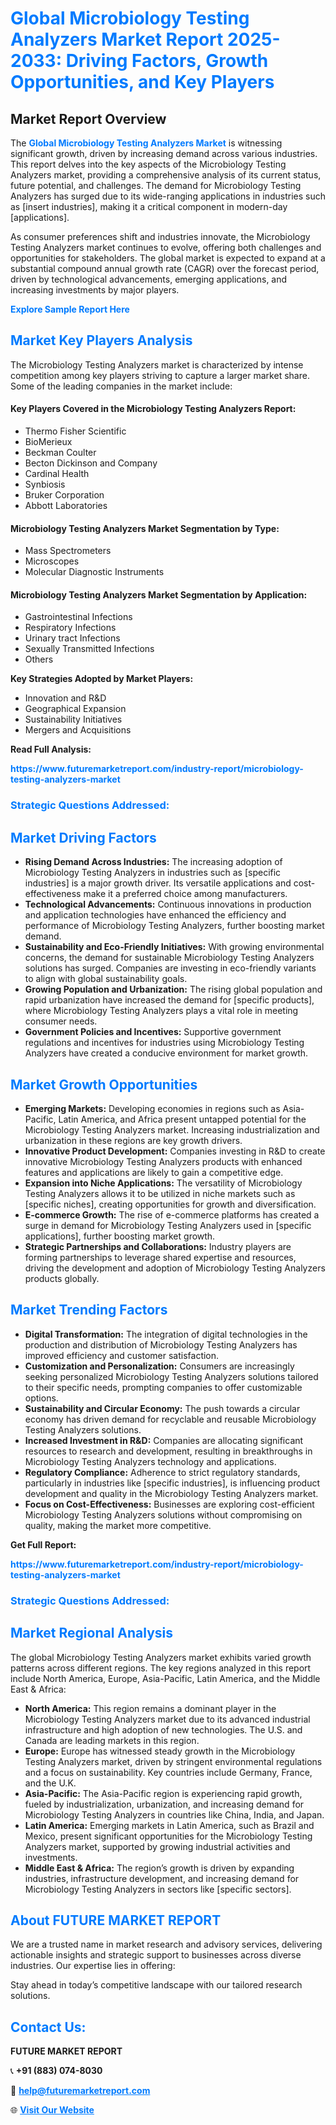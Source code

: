<h1 style="color: #007BFF;">Global Microbiology Testing Analyzers Market Report 2025-2033: Driving Factors, Growth Opportunities, and Key Players</h1>

<section id="overview">
<h2>Market Report Overview</h2>
<p>The <a href="https://www.futuremarketreport.com/industry-report/microbiology-testing-analyzers-market" style="color: #007BFF; text-decoration: none;"><strong>Global Microbiology Testing Analyzers Market</strong></a> is witnessing significant growth, driven by increasing demand across various industries. This report delves into the key aspects of the Microbiology Testing Analyzers market, providing a comprehensive analysis of its current status, future potential, and challenges. The demand for Microbiology Testing Analyzers has surged due to its wide-ranging applications in industries such as [insert industries], making it a critical component in modern-day [applications].</p>
<p>As consumer preferences shift and industries innovate, the Microbiology Testing Analyzers market continues to evolve, offering both challenges and opportunities for stakeholders. The global market is expected to expand at a substantial compound annual growth rate (CAGR) over the forecast period, driven by technological advancements, emerging applications, and increasing investments by major players.</p>
</section>

<section id="overview">
<p><a href="https://www.futuremarketreport.com/request-sample/reportId=54918" style="color: #007BFF; text-decoration: none;"><strong>Explore Sample Report Here</strong></a></p>
</section>

<section id="key-players">
<h2 style="color: #007BFF;">Market Key Players Analysis</h2>
<p>The Microbiology Testing Analyzers market is characterized by intense competition among key players striving to capture a larger market share. Some of the leading companies in the market include:</p>
<h4>Key Players Covered in the Microbiology Testing Analyzers Report:</h4>
<ul><li>Thermo Fisher Scientific</li><li>BioMerieux</li><li>Beckman Coulter</li><li>Becton Dickinson and Company</li><li>Cardinal Health</li><li>Synbiosis</li><li>Bruker Corporation</li><li>Abbott Laboratories</li></ul>
<h4>Microbiology Testing Analyzers Market Segmentation by Type:</h4>
<ul><li>Mass Spectrometers</li><li>Microscopes</li><li>Molecular Diagnostic Instruments</li></ul>

<h4>Microbiology Testing Analyzers Market Segmentation by Application:</h4>
<ul><li>Gastrointestinal Infections</li><li>Respiratory Infections</li><li>Urinary tract Infections</li><li>Sexually Transmitted Infections</li><li>Others</li></ul>
<p><strong>Key Strategies Adopted by Market Players:</strong></p>
<ul>
<li>Innovation and R&D</li>
<li>Geographical Expansion</li>
<li>Sustainability Initiatives</li>
<li>Mergers and Acquisitions</li>
</ul>
</section>

<section>
<p><strong>Read Full Analysis: </strong></p><a href="https://www.futuremarketreport.com/industry-report/microbiology-testing-analyzers-market" style="color: #007BFF; text-decoration: none;"><strong>https://www.futuremarketreport.com/industry-report/microbiology-testing-analyzers-market</strong></a>
<h3 style="color: #007BFF;">Strategic Questions Addressed:</h3>
</section>

<section id="driving-factors">
<h2 style="color: #007BFF;">Market Driving Factors</h2>
<ul>
<li><strong>Rising Demand Across Industries:</strong> The increasing adoption of Microbiology Testing Analyzers in industries such as [specific industries] is a major growth driver. Its versatile applications and cost-effectiveness make it a preferred choice among manufacturers.</li>
<li><strong>Technological Advancements:</strong> Continuous innovations in production and application technologies have enhanced the efficiency and performance of Microbiology Testing Analyzers, further boosting market demand.</li>
<li><strong>Sustainability and Eco-Friendly Initiatives:</strong> With growing environmental concerns, the demand for sustainable Microbiology Testing Analyzers solutions has surged. Companies are investing in eco-friendly variants to align with global sustainability goals.</li>
<li><strong>Growing Population and Urbanization:</strong> The rising global population and rapid urbanization have increased the demand for [specific products], where Microbiology Testing Analyzers plays a vital role in meeting consumer needs.</li>
<li><strong>Government Policies and Incentives:</strong> Supportive government regulations and incentives for industries using Microbiology Testing Analyzers have created a conducive environment for market growth.</li>
</ul>
</section>

<section id="growth-opportunities">
<h2 style="color: #007BFF;">Market Growth Opportunities</h2>
<ul>
<li><strong>Emerging Markets:</strong> Developing economies in regions such as Asia-Pacific, Latin America, and Africa present untapped potential for the Microbiology Testing Analyzers market. Increasing industrialization and urbanization in these regions are key growth drivers.</li>
<li><strong>Innovative Product Development:</strong> Companies investing in R&D to create innovative Microbiology Testing Analyzers products with enhanced features and applications are likely to gain a competitive edge.</li>
<li><strong>Expansion into Niche Applications:</strong> The versatility of Microbiology Testing Analyzers allows it to be utilized in niche markets such as [specific niches], creating opportunities for growth and diversification.</li>
<li><strong>E-commerce Growth:</strong> The rise of e-commerce platforms has created a surge in demand for Microbiology Testing Analyzers used in [specific applications], further boosting market growth.</li>
<li><strong>Strategic Partnerships and Collaborations:</strong> Industry players are forming partnerships to leverage shared expertise and resources, driving the development and adoption of Microbiology Testing Analyzers products globally.</li>
</ul>
</section>

<section id="trending-factors">
<h2 style="color: #007BFF;">Market Trending Factors</h2>
<ul>
<li><strong>Digital Transformation:</strong> The integration of digital technologies in the production and distribution of Microbiology Testing Analyzers has improved efficiency and customer satisfaction.</li>
<li><strong>Customization and Personalization:</strong> Consumers are increasingly seeking personalized Microbiology Testing Analyzers solutions tailored to their specific needs, prompting companies to offer customizable options.</li>
<li><strong>Sustainability and Circular Economy:</strong> The push towards a circular economy has driven demand for recyclable and reusable Microbiology Testing Analyzers solutions.</li>
<li><strong>Increased Investment in R&D:</strong> Companies are allocating significant resources to research and development, resulting in breakthroughs in Microbiology Testing Analyzers technology and applications.</li>
<li><strong>Regulatory Compliance:</strong> Adherence to strict regulatory standards, particularly in industries like [specific industries], is influencing product development and quality in the Microbiology Testing Analyzers market.</li>
<li><strong>Focus on Cost-Effectiveness:</strong> Businesses are exploring cost-efficient Microbiology Testing Analyzers solutions without compromising on quality, making the market more competitive.</li>
</ul>
</section>

<section>
<p><strong>Get Full Report: </strong></p><a href="https://www.futuremarketreport.com/industry-report/microbiology-testing-analyzers-market" style="color: #007BFF; text-decoration: none;"><strong>https://www.futuremarketreport.com/industry-report/microbiology-testing-analyzers-market</strong></a>
<h3 style="color: #007BFF;">Strategic Questions Addressed:</h3>
</section>


<section id="regional-analysis">
<h2 style="color: #007BFF;">Market Regional Analysis</h2>
<p>The global Microbiology Testing Analyzers market exhibits varied growth patterns across different regions. The key regions analyzed in this report include North America, Europe, Asia-Pacific, Latin America, and the Middle East & Africa:</p>
<ul>
<li><strong>North America:</strong> This region remains a dominant player in the Microbiology Testing Analyzers market due to its advanced industrial infrastructure and high adoption of new technologies. The U.S. and Canada are leading markets in this region.</li>
<li><strong>Europe:</strong> Europe has witnessed steady growth in the Microbiology Testing Analyzers market, driven by stringent environmental regulations and a focus on sustainability. Key countries include Germany, France, and the U.K.</li>
<li><strong>Asia-Pacific:</strong> The Asia-Pacific region is experiencing rapid growth, fueled by industrialization, urbanization, and increasing demand for Microbiology Testing Analyzers in countries like China, India, and Japan.</li>
<li><strong>Latin America:</strong> Emerging markets in Latin America, such as Brazil and Mexico, present significant opportunities for the Microbiology Testing Analyzers market, supported by growing industrial activities and investments.</li>
<li><strong>Middle East & Africa:</strong> The region’s growth is driven by expanding industries, infrastructure development, and increasing demand for Microbiology Testing Analyzers in sectors like [specific sectors].</li>
</ul>
</section>

<footer>
<h2 style="color: #007BFF;">About FUTURE MARKET REPORT</h2>
<p>We are a trusted name in market research and advisory services, delivering actionable insights and strategic support to businesses across diverse industries. Our expertise lies in offering:</p>

<p>Stay ahead in today’s competitive landscape with our tailored research solutions.</p>

<h2 style="color: #007BFF;">Contact Us:</h2>
<p><strong>FUTURE MARKET REPORT</strong></p>
<p>📞 <strong>+91 (883) 074-8030</strong></p>
<p>📧 <strong><a href="mailto:help@futuremarketreport.com" style="color: #007BFF;">help@futuremarketreport.com</a></strong></p>
<p>🌐 <strong><a href="https://www.futuremarketreport.com/" style="color: #007BFF;">Visit Our Website</a></strong></p>
</footer>